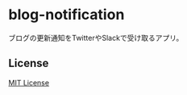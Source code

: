 # blog-notification

ブログの更新通知をTwitterやSlackで受け取るアプリ。

## License

[MIT License](https://github.com/hiroto-k/blog-notification/blob/master/LICENSE "MIT License")